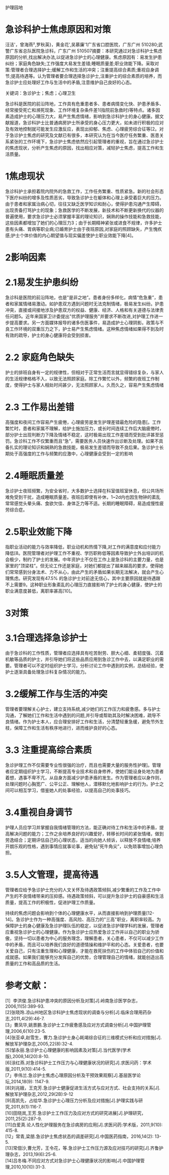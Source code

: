护理园地

# 急诊科护士焦虑原因和对策

汪洁'，曾海燕²,罗秋英}，黄金花',吴慕廉'1广东省口腔医院，广东广州 510280;武警广东省总队医院急诊科，广东广州 510507摘要：本研究通过对急诊科护士焦虑原因的分析,找出解决办法,以促进急诊护士的心理健康。焦虑原因有：易发生护患纠纷；家庭角色缺失;工作强度大易发生差错;睡眠质量差;职业效能下降。采取对策:管理者合理选择护士;缓解工作和生活的冲突；注重提高综合素质;重视自身调节;提高待遇等。认为管理者要合理选择急诊护士,注重护士的综合素质的培养，而急诊护士应处理好工作与生活中的矛盾,注意维护自己良好的心态。

关键词：急诊护士；焦虑；心理卫生

急诊科是医院的前沿阵地，工作具有危重患者多、患者病情变化快、护患矛盾多、经常接受死亡和濒死现象、工作环境复杂条件差1(指院前急救时)等特点。诸多因素造成护士的心理压力大，易产生焦虑情绪，影响到急诊科护士的身心健康。据文献报道，急诊科护士比普通病房护士所承受的身心压力更大，如未进行积极的应对及有效地控制就可能发生应激反应，表现出抑郁、焦虑、心理疲劳综合征等[2。对于急诊护士焦虑的研究及文献已有很多，本研究认为在当今医疗任务繁重、医患关系紧张的工作环境下，急诊护士焦虑依然应引起管理者的重视，旨在通过急诊护士的焦虑现状，分析产生焦虑的原因，找出相应对策，减轻护士焦虑，提高工作和生活质量。

# 1焦虑现状

急诊科护士承担着院内院外的急救工作，工作任务繁重、性质紧急。新的社会形态下医疗纠纷的增多及性质恶劣，导致急诊护士在躯体和心理上承受着巨大的压力。由于患者和家属治病心切，往往又缺乏医学知识和耐心，使得护患沟通产生障碍，出现责备打骂护士的现象；急救医学的不断发展，新技术和不断更新换代的仪器的普遍使用，要求急诊护士必须掌握丰富的理论知识，娴熟的操作技能和急救技能，这些因素都增加了她们的心理压力3；由于长期精神紧张或进食不规律，许多护士患有头痛、胃病等职业病;已婚育护士由于夜班原因,对家庭的照顾缺失，产生愧疚感;护士个体价值的内心期望值与现实偏差使护士职业效能下降[4]。

# 2影响因素

# 2.1易发生护患纠纷

急诊科是医院的前沿阵地，也是"是非之地”。患者身份多样化，病情“危急重”，患者和家属情绪易激动。如护患双方遇到问题时无法克制情绪，极易发生纠纷。护患冲突，直接或间接地涉及护患双方的权益、健康、经济、人格和有关道德与法律责任问题5。近年来国家卫计委提出"优质护理服务"并要求不断改进,对护理工作进一步提高要求。另一方面媒体报导的诸多伤医事件，易造成护士心理阴影。政策与不良工作环境的双重压力之下，护士易产生焦虑情绪。这种焦虑情绪如果得不到及时有效的疏导，护士的身心健康将会受到损害。

# 2.2 家庭角色缺失

护士的排班自身有一定的规律性，但相对于正常生活而言就显得错综复杂，与家人的生活规律格格不入，以致无法照顾家庭。除工作繁忙以外，频繁的夜班工作制度，使得护士与家人相处时间甚少，无法照顾家人。久而久之，容易产生焦虑情绪

# 2.3 工作易出差错

高强度和夜间工作容易产生疲倦，心理疲劳是发生护理差错最危险的隐患[。工作繁忙时，患者和家属不理解，给护士施加压力，或长时间连续工作后大脑疲倦时，部分护士出现判断力下降及情绪不稳定，这时极易出现工作差错而受到批评甚至惩罚。急诊科工作不仅繁重而且“急”，需要医务人员快速作出诊断及处理。如果不具备扎实的理论知识和娴熟的急救技能，极易发生差错而导致不良后果。急诊护士长期处于高强度的工作与频繁的应激中，心理健康会受到一定的影响

# 2.4睡眠质量差

急诊护士夜班频繁，为安全省时，大多数护士选择在科室值班室休息，但公共场所难免受到干扰，造成睡眠质量差。夜班后即使有补休，1\~2d内也因生物钟的紊乱常常感觉头晕头痛、食欲欠佳、身体乏力等不适。长期的睡眠障碍，易造成慢性疲劳综合症。

# 2.5职业效能下降

指职业活动的能力与效率降低，职业动机和热情下降,对工作的满意度和应付能力降低[8。医院管理者对护理工作不重视、学历职称低等因素导致护士外出培训的机会极少，制约了护士的发展。中年资护士不仅在工作上是急诊科的主要力量，也是家里的"顶梁柱”。但无论工作还是家庭，对她们都提出了越来越高的要求，使得她们常常感到分身法术、力不从心，由此产生的矛盾如果长期无法解决，就会产生心理焦虑。研究发现有$4 7 . 5 \%$ 的急诊护士对前途无信心，其中主要原因就是待遇跟不上需要9。这种职业形象紊乱的心理压力直接影响了护士的身心健康，使护士的职业满意度甚低，离职率甚高[10]。

# 3对策

# 3.1合理选择急诊护士

由于急诊科的工作性质，管理者应选择具有吃苦耐劳、胆大心细、柔韧度强、沉着机敏等品质的护士，并引导她们将这些品质应用到急诊工作中去，以满足职业的需要。管理者可以不定时组织护士学习，分析讨论工作中遇到的实例，总结经验，使护士逐渐具备处理急诊科复杂情况的能力。

# 3.2缓解工作与生活的冲突

管理者要理解关心护士，建立支持系统,减少她们的工作压力和疲惫感。多与护士沟通，了解她们工作和生活中遇到的问题,并引导或帮助其及时解决困难，疏导不良情绪。作为护士本人，应合理安排好工作和生活，分清楚轻重急缓，避免节外生枝，保障工作和生活有秩序地进行，进而维护良好的心态。

# 3.3 注重提高综合素质

急诊护理工作不仅需要专业性很强的治疗，而且也需要大量的服务性护理]。管理者应定期组织护士学习，不断提高专业技术和自身修养，使她们能设身处地为患者着想，遇事不卑不亢，从自身方面减少护患矛盾的发生。作为管理者应以身作则，处理问题时心胸宽广、公平公正、理解他人，潜移默化地影响护士的行为。护士之间可以相互学习，借鉴她人的处事经验，以提高自己的处事技巧。

# 3.4重视自身调节

护理人员应学习并掌握自我情绪管理的方法，能正确对待工作和生活中的矛盾，提高解决问题的能力；工作之余培养良好的兴趣爱好，转移长时间的紧张情绪，做到劳逸结合；定期评估自己的心理状态，适当的向她人倾诉，以释放不良情绪;培养开朗乐观的性格，遇到事情应就事论事，避免钻"死牛角尖”，以免琐事增加心理负担。

# 3.5人文管理，提高待遇

管理者应给予急诊护士充分的人文关怀及待遇政策倾斜,减少繁重的工作及工作中产生的不良情绪带来的压抑感。待遇政策倾斜，可以提升急诊护士的自豪感和生活质量，提高工作的积极性，促进护理工作质量。

持续的焦虑问题会影响到个体的心理健康水平，从而直接影响到护理质量[12-14]。急诊护士作为一种高强度、高风险、高压力的"三高"职业，离职率较高。为保障护士的身心健康及急诊护理队伍的稳定，以促进急诊护理学科的发展，管理者应重视急诊护士的心理健康。作为急诊护士应热爱急诊工作并以自己的职业为骄傲，坚持一切以患者为中心的服务理念，理解患者，关心患者，不仅可以减少工作中的矛盾，而且可以培养我们良好的道德情操和维护平和的心态。关爱患者，也要关爱自己，只有注重生理和心理健康，才能在救死扶伤的工作中体验自己的价值和成就感。如果我们能够充分发挥自己的优势，合理管理自己的情绪，就能创造出高质量的工作和高品质的生活。

# 参考文献：

[1］李洪俊.急诊科护患冲突的原因分析及对策[J].岭南急诊医学杂志，2006,11(5):389-93.  
[2]张晓玲.凉山州地区急诊科护士焦虑现状的调查与分析[J].临床合理用药杂志,2011,4(29):46-7.  
[3」曹凤华,姚景鹏.急诊护士工作疲惫感及应对方式调查分析[J].中国护理管理,2006,6(10):23-5.  
[4]张亚卓,赵雪生，曹力.急诊护士身心耗竭综合征的三维模式分析和应对措施[J].解放军护理杂志,2005,22(8):32-4.  
[5]邹永丽.急诊护士心理健康的影响因素及对策[J].当代医学(学术版),2008,14(20):8-10.  
[6]涂红燕.对急诊科护士工作压力与心理健康状况的研究[J].求医问药：学术版,2011,9(10):414-5.  
[7」李伟兰.急诊护士焦虑心理原因分析及干预效果观察[J].基层医学论坛,2014,18(9): 1147-9.  
[8]刘兆娥，王克芳.急诊护士健康促进生活方式与应对方式、社会支持的关系[J].解放军护理杂志,2012,29(2B):9-12  
[9]高凯先，占绘华.急诊护士心理压力分析及应对措施[J].护理实践与研究,2011,8(1):116-7.  
[10]田晓岚,王芳.急诊护士工作压力及应对方式的研究进展[J].护理研究，2011,25(2):287-9.  
[11]白爱真.论人性化护理服务在急诊病房的应用[J].求医问药:学术版，2011,9(10): 415-8.  
[12」常青,梁朋.急诊护士焦虑状态的调差研究[J].中国医药指南，2016,14(2): 13-5.  
[13]常佃沙,曹允芳，王令花，等.急诊护士工作压力源及应对技巧的研究[J].齐鲁护理杂志，2013,19(6):25-6.  
[14]吕冬梅.不同应对方式对急诊护士心理健康状况的影响[J].中国护理管理,2010,10(10):31-3.